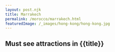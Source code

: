```yaml
---
layout: post.njk
title: Marrakech
permalink: /morocco/marrakech.html
featuredImage: /_images/hong-kong/hong-kong.jpg
---
```

## Must see attractions in {{title}}